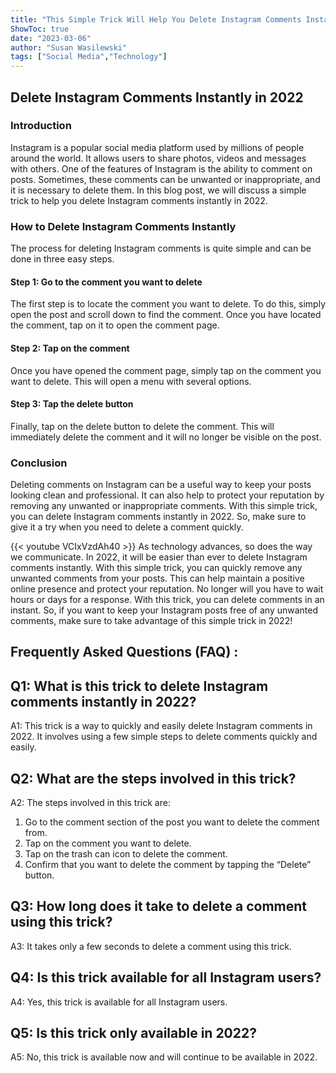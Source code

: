 ```yaml
---
title: "This Simple Trick Will Help You Delete Instagram Comments Instantly in 2022!"
ShowToc: true 
date: "2023-03-06"
author: "Susan Wasilewski" 
tags: ["Social Media","Technology"]
---
```

<h2>Delete Instagram Comments Instantly in 2022</h2>

<h3>Introduction</h3>

Instagram is a popular social media platform used by millions of people around the world. It allows users to share photos, videos and messages with others. One of the features of Instagram is the ability to comment on posts. Sometimes, these comments can be unwanted or inappropriate, and it is necessary to delete them. In this blog post, we will discuss a simple trick to help you delete Instagram comments instantly in 2022. 

<h3>How to Delete Instagram Comments Instantly</h3>

The process for deleting Instagram comments is quite simple and can be done in three easy steps. 

<h4>Step 1: Go to the comment you want to delete</h4>

The first step is to locate the comment you want to delete. To do this, simply open the post and scroll down to find the comment. Once you have located the comment, tap on it to open the comment page. 

<h4>Step 2: Tap on the comment</h4>

Once you have opened the comment page, simply tap on the comment you want to delete. This will open a menu with several options. 

<h4>Step 3: Tap the delete button</h4>

Finally, tap on the delete button to delete the comment. This will immediately delete the comment and it will no longer be visible on the post. 

<h3>Conclusion</h3>

Deleting comments on Instagram can be a useful way to keep your posts looking clean and professional. It can also help to protect your reputation by removing any unwanted or inappropriate comments. With this simple trick, you can delete Instagram comments instantly in 2022. So, make sure to give it a try when you need to delete a comment quickly.

{{< youtube VCIxVzdAh40 >}} 
As technology advances, so does the way we communicate. In 2022, it will be easier than ever to delete Instagram comments instantly. With this simple trick, you can quickly remove any unwanted comments from your posts. This can help maintain a positive online presence and protect your reputation. No longer will you have to wait hours or days for a response. With this trick, you can delete comments in an instant. So, if you want to keep your Instagram posts free of any unwanted comments, make sure to take advantage of this simple trick in 2022!

## Frequently Asked Questions (FAQ) :
## Q1: What is this trick to delete Instagram comments instantly in 2022?
A1: This trick is a way to quickly and easily delete Instagram comments in 2022. It involves using a few simple steps to delete comments quickly and easily.

## Q2: What are the steps involved in this trick?
A2: The steps involved in this trick are: 
1. Go to the comment section of the post you want to delete the comment from. 
2. Tap on the comment you want to delete. 
3. Tap on the trash can icon to delete the comment. 
4. Confirm that you want to delete the comment by tapping the “Delete” button.

## Q3: How long does it take to delete a comment using this trick?
A3: It takes only a few seconds to delete a comment using this trick.

## Q4: Is this trick available for all Instagram users?
A4: Yes, this trick is available for all Instagram users.

## Q5: Is this trick only available in 2022?
A5: No, this trick is available now and will continue to be available in 2022.


